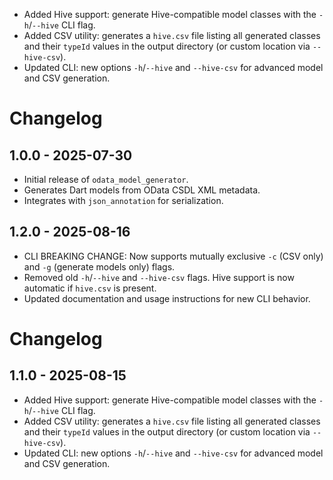 
* Added Hive support: generate Hive-compatible model classes with the `-h`/`--hive` CLI flag.
* Added CSV utility: generates a `hive.csv` file listing all generated classes and their `typeId` values in the output directory (or custom location via `--hive-csv`).
* Updated CLI: new options `-h`/`--hive` and `--hive-csv` for advanced model and CSV generation.
# Changelog

## 1.0.0 - 2025-07-30

* Initial release of `odata_model_generator`.
* Generates Dart models from OData CSDL XML metadata.
* Integrates with `json_annotation` for serialization.
## 1.2.0 - 2025-08-16

* CLI BREAKING CHANGE: Now supports mutually exclusive `-c` (CSV only) and `-g` (generate models only) flags.
* Removed old `-h`/`--hive` and `--hive-csv` flags. Hive support is now automatic if `hive.csv` is present.
* Updated documentation and usage instructions for new CLI behavior.

# Changelog

## 1.1.0 - 2025-08-15

* Added Hive support: generate Hive-compatible model classes with the `-h`/`--hive` CLI flag.
* Added CSV utility: generates a `hive.csv` file listing all generated classes and their `typeId` values in the output directory (or custom location via `--hive-csv`).
* Updated CLI: new options `-h`/`--hive` and `--hive-csv` for advanced model and CSV generation.